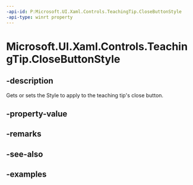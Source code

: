 ```yaml
---
-api-id: P:Microsoft.UI.Xaml.Controls.TeachingTip.CloseButtonStyle
-api-type: winrt property
---
```


# Microsoft.UI.Xaml.Controls.TeachingTip.CloseButtonStyle

<!--
public Windows.UI.Xaml.Style CloseButtonStyle { get; set; }
-->

## -description

Gets or sets the Style to apply to the teaching tip's close button. 

## -property-value

## -remarks

## -see-also

## -examples

